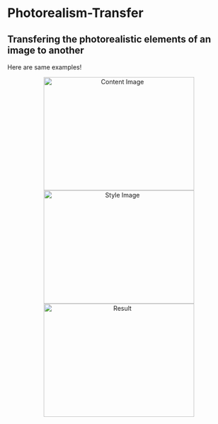 # Photorealism-Transfer
## Transfering the photorealistic elements of an image to another

Here are same examples!

<p float="left">
    <p align="center">
    <img src="https://user-images.githubusercontent.com/118340733/209109261-02e1f93c-f49e-4aad-a3b4-22d196bc0257.jpg" width="340" height="256" title="Content Image"> 
    <img src="https://user-images.githubusercontent.com/118340733/209109359-2808ce05-b53d-4905-9028-2a187593521b.jpg" width="340" height="256" title="Style Image "> 
    <img src="https://user-images.githubusercontent.com/118340733/209109314-6768caec-0894-4272-a222-fb60dd72daaa.jpg" width="340" height="256" title="Result"/>
    </p>
</p>
